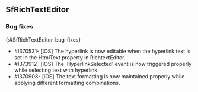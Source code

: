 ## SfRichTextEditor 

### Bug fixes
{:#SfRichTextEditor-bug-fixes}

* \#I370531- [iOS] The hyperlink is now editable when the hyperlink text is set in the HtmlText property in RichtextEditor.
* \#I373912- [iOS] The 'HyperlinkSelected' event is now triggered properly while selecting text with hyperlink.
* \#I370908- [iOS] The text formatting is now maintained properly while applying different formatting combinations.